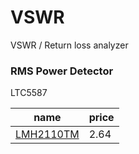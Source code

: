 # VSWR

VSWR / Return loss analyzer

### RMS Power Detector

LTC5587

name | price
-- | --
[LMH2110TM](http://www.digikey.com/short/tc0fjb) | 2.64

### 

